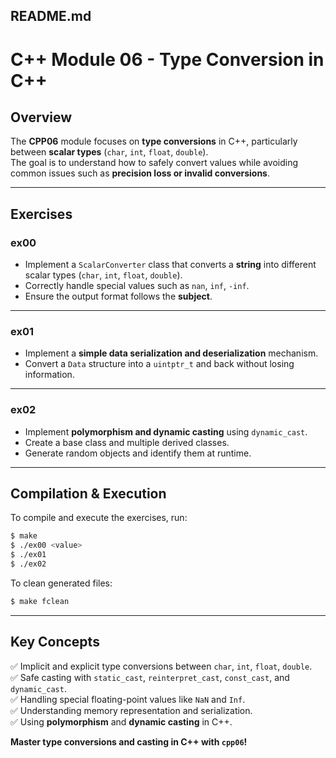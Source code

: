 
## **README.md**  


# C++ Module 06 - Type Conversion in C++

## Overview
The **CPP06** module focuses on **type conversions** in C++, particularly between **scalar types** (`char`, `int`, `float`, `double`).  
The goal is to understand how to safely convert values while avoiding common issues such as **precision loss or invalid conversions**.

---

## **Exercises**
### **ex00**
- Implement a `ScalarConverter` class that converts a **string** into different scalar types (`char`, `int`, `float`, `double`).
- Correctly handle special values such as `nan`, `inf`, `-inf`.
- Ensure the output format follows the **subject**.

---

### **ex01**
- Implement a **simple data serialization and deserialization** mechanism.
- Convert a `Data` structure into a `uintptr_t` and back without losing information.

---

### **ex02**
- Implement **polymorphism and dynamic casting** using `dynamic_cast`.
- Create a base class and multiple derived classes.
- Generate random objects and identify them at runtime.

---

## **Compilation & Execution**
To compile and execute the exercises, run:

```sh
$ make
$ ./ex00 <value>
$ ./ex01
$ ./ex02
```
To clean generated files:  
```sh
$ make fclean
```

---

## **Key Concepts**
✅ Implicit and explicit type conversions between `char`, `int`, `float`, `double`.  
✅ Safe casting with `static_cast`, `reinterpret_cast`, `const_cast`, and `dynamic_cast`.  
✅ Handling special floating-point values like `NaN` and `Inf`.  
✅ Understanding memory representation and serialization.  
✅ Using **polymorphism** and **dynamic casting** in C++.  

 **Master type conversions and casting in C++ with `cpp06`!**  

